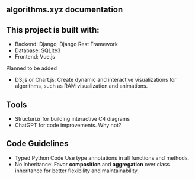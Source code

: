 ## algorithms.xyz documentation

## This project is built with:

- Backend: Django, Django Rest Framework
- Database: SQLite3
- Frontend: Vue.js

Planned to be added
- D3.js or Chart.js: Create dynamic and interactive visualizations for algorithms, such as RAM visualization and animations.

## Tools

- Structurizr for building interactive C4 diagrams
- ChatGPT for code improvements. Why not? 
  
## Code Guidelines

- Typed Python Code Use type annotations in all functions and methods.
- No Inheritance: Favor **composition** and **aggregation** over class inheritance for better flexibility and maintainability.
